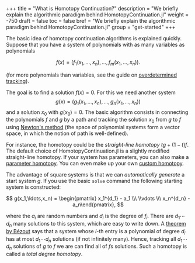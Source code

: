 +++
title = "What is Homotopy Continuation?"
description = "We briefly explain the algorithmic paradigm behind HomotopyContinuation.jl"
weight = -750
draft = false
toc = false
bref = "We briefly explain the algorithmic paradigm behind HomotopyContinuation.jl"
group = "get-started"
+++



The basic idea of homotopy continuation algorithms is explained quickly. Suppose that you have a system of polynomials with as many variables as polynomials


$$
f(x)=(f_1(x_1,\ldots,x_n),\ldots,f_m(x_1,\ldots,x_n)).
$$

(for more polynomials than variables, see the guide on [overdetermined tracking](overdetermined-tracking)).


The goal is to find a solution $f(x)=0$. For this we need another system $$g(x)=(g_1(x_1,\ldots,x_n),\ldots,g_n(x_1,\ldots,x_n))$$
and a solution $x_0$ with $g(x_0)=0$. The basic algorithm consists in connecting the polynomials $f$ and $g$ by a path and tracking the solution $x_0$ from $g$ to $f$ using [Newton's method](https://en.wikipedia.org/wiki/Newton%27s_method) (the space of polynomial systems form a vector space, in which the notion of path is well-defined).


For instance, the homotopy could be the *straight-line homotopy* $tg + (1-t)f$. The default choice of HomotopyContinuation.jl is a slightly modified straight-line homotopy. If your system has parameters, you can also make a [parameter homotopy](parameter-homotopies). You can even make up your own [custom homotopy](custom-homotopy).


The advantage of square systems is that we can *automatically generate* a start system $g$. If you use the basic `solve` command the following starting system is constructed:


$$
g(x_1,\ldots,x_n) = \begin{pmatrix} x_1^{d_1} - a_1 \\\ \\vdots \\\  x_n^{d_n} - a_n\end{pmatrix},
$$


where the $a_i$ are random numbers and $d_i$ is the degree of $f_i$. There are $d_1\cdots d_n$ many solutions to this system, which are easy to write down. A [theorem by Bézout](https://en.wikipedia.org/wiki/Bézout%27s_theorem#Intersection_multiplicity) says that a system whose $i$-th entry is a polynomial of degree $d_i$ has at most $d_1\cdots d_n$ solutions (if not infinitely many). Hence, tracking all $d_1\cdots d_n$ solutions of $g$ to $f$ we are can find all of $f\text{s}$ solutions. Such a homotopy is called a *total degree homotopy*.
